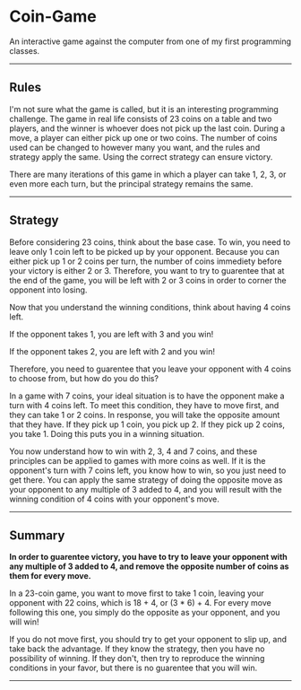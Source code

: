 # Coin-Game
An interactive game against the computer from one of my first programming classes. 

-----------------------
## Rules

I'm not sure what the game is called, but it is an interesting programming challenge. The game in real life consists of 23 coins on a table and two players, and the winner is whoever does not pick up the last coin. During a move, a player can either pick up one or two coins. The number of coins used can be changed to however many you want, and the rules and strategy apply the same. Using the correct strategy can ensure victory. 

There are many iterations of this game in which a player can take 1, 2, 3, or even more each turn, but the principal strategy remains the same. 

-----------------------

## Strategy

Before considering 23 coins, think about the base case. To win, you need to leave only 1 coin left to be picked up by your opponent. Because you can either pick up 1 or 2 coins per turn, the number of coins immediety before your victory is either 2 or 3. Therefore, you want to try to guarentee that at the end of the game, you will be left with 2 or 3 coins in order to corner the opponent into losing. 


Now that you understand the winning conditions, think about having 4 coins left. 

If the opponent takes 1, you are left with 3 and you win!

If the opponent takes 2, you are left with 2 and you win!

Therefore, you need to guarentee that you leave your opponent with 4 coins to choose from, but how do you do this?


In a game with 7 coins, your ideal situation is to have the opponent make a turn with 4 coins left. To meet this condition, they have to move first, and they can take 1 or 2 coins. In response, you will take the opposite amount that they have. If they pick up 1 coin, you pick up 2. If they pick up 2 coins, you take 1. Doing this puts you in a winning situation. 



You now understand how to win with 2, 3, 4 and 7 coins, and these principles can be applied to games with more coins as well. If it is the opponent's turn with 7 coins left, you know how to win, so you just need to get there. You can apply the same strategy of doing the opposite move as your opponent to any multiple of 3 added to 4, and you will result with the winning condition of 4 coins with your opponent's move. 

-----------

## Summary

**In order to guarentee victory, you have to try to leave your opponent with any multiple of 3 added to 4, and remove the opposite number of coins as them for every move.** 

In a 23-coin game, you want to move first to take 1 coin, leaving your opponent with 22 coins, which is 18 + 4, or (3 * 6) + 4. For every move following this one, you simply do the opposite as your opponent, and you will win!

If you do not move first, you should try to get your opponent to slip up, and take back the advantage. If they know the strategy, then you have no possibility of winning. If they don't, then try to reproduce the winning conditions in your favor, but there is no guarentee that you will win. 

------------------
